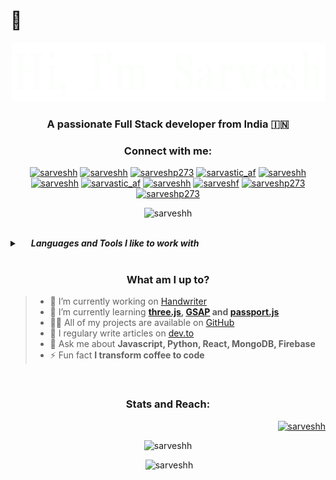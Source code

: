 #  👋
<p align="center"> 
<img src="https://raw.githubusercontent.com/sarveshh/sarveshh/main/8.gif" alt="Hero image"/>
<p/>

<h3 align="center">A passionate Full Stack developer from India 🇮🇳</h3>

<h3 align="center">Connect with me:</h3>
<p align="center">
  <a href="mailto:sarveshp273@gmail.com?subject=Just%20saw%20your%20work&body=Hi%20Sarvesh%2C%20I%20just%20saw%20your%20work%20and%20I%20would%20like%20to%20work%20with%20you." target="_blank"><img  src="https://cdn.jsdelivr.net/npm/simple-icons@3.0.1/icons/gmail.svg" alt="sarveshh" height="30" width="40" /></a>
  <a href="https://wa.link/uo0ony" target="_blank"><img  src="https://cdn.jsdelivr.net/npm/simple-icons@3.0.1/icons/whatsapp.svg" alt="sarveshh" height="30" width="40" /></a>
  <a href="https://linkedin.com/in/sarveshp273" target="_blank"><img  src="https://cdn.jsdelivr.net/npm/simple-icons@3.0.1/icons/linkedin.svg" alt="sarveshp273" height="30" width="40" /></a>
  <a href="https://instagram.com/sarvastic_af" target="_blank"><img  src="https://cdn.jsdelivr.net/npm/simple-icons@3.0.1/icons/instagram.svg" alt="sarvastic_af" height="30" width="40" /></a>
<a href="https://codepen.io/sarveshh" target="_blank"><img  src="https://cdn.jsdelivr.net/npm/simple-icons@3.0.1/icons/codepen.svg" alt="sarveshh" height="30" width="40" /></a>
<a href="https://dev.to/sarveshh" target="_blank"><img  src="https://cdn.jsdelivr.net/npm/simple-icons@3.0.1/icons/dev-dot-to.svg" alt="sarveshh" height="30" width="40" /></a>
<a href="https://twitter.com/sarvastic_af" target="_blank"><img  src="https://cdn.jsdelivr.net/npm/simple-icons@3.0.1/icons/twitter.svg" alt="sarvastic_af" height="30" width="40" /></a>
<a href="https://stackoverflow.com/users/sarveshh" target="_blank"><img  src="https://cdn.jsdelivr.net/npm/simple-icons@3.0.1/icons/stackoverflow.svg" alt="sarveshh" height="30" width="40" /></a>
<a href="https://codesandbox.com/sarveshf" target="_blank"><img  src="https://cdn.jsdelivr.net/npm/simple-icons@3.0.1/icons/codesandbox.svg" alt="sarveshf" height="30" width="40" /></a>
<a href="https://kaggle.com/sarveshp273" target="_blank"><img  src="https://cdn.jsdelivr.net/npm/simple-icons@3.0.1/icons/kaggle.svg" alt="sarveshp273" height="30" width="40" /></a>
<a href="https://dribbble.com/sarveshp273" target="_blank"><img  src="https://cdn.jsdelivr.net/npm/simple-icons@3.0.1/icons/dribbble.svg" alt="sarveshp273" height="30" width="40" /></a>
</p>



<p align="center"> <img src="https://komarev.com/ghpvc/?username=sarveshh&label=Profile%20views&color=0277c0&style=flat-square" alt="sarveshh" width="130"/> </p>


<br/>
<details>
  <summary>&emsp;&nbsp;<strong><em>Languages and Tools I like to work with</em></strong></summary>
<p align="center"><strong>Programming Languages:-</strong><br/>
    <a href="https://developer.mozilla.org/en-US/docs/Web/JavaScript" target="_blank"> <img src="https://devicons.github.io/devicon/devicon.git/icons/javascript/javascript-original.svg" alt="javascript" width="40" height="40"/> </a> 
    <a href="https://www.python.org" target="_blank"> <img src="https://devicons.github.io/devicon/devicon.git/icons/python/python-original.svg" alt="python" width="40" height="40"/> </a> 
</p>
<p align="center"><strong>FrontEnd Development</strong><br/>
    <a href="https://reactjs.org/" target="_blank"> <img src="https://devicons.github.io/devicon/devicon.git/icons/react/react-original-wordmark.svg" alt="react" width="40" height="40"/> </a> 
    <a href="https://redux.js.org" target="_blank"> <img src="https://devicons.github.io/devicon/devicon.git/icons/redux/redux-original.svg" alt="redux" width="40" height="40"/> </a>
    <a href="https://sass-lang.com" target="_blank"> <img src="https://devicons.github.io/devicon/devicon.git/icons/sass/sass-original.svg" alt="sass" width="40" height="40"/> </a>
    <a href="https://www.w3.org/html/" target="_blank"> <img src="https://devicons.github.io/devicon/devicon.git/icons/html5/html5-original-wordmark.svg" alt="html5" width="40" height="40"/> </a> 
    <a href="https://www.w3schools.com/css/" target="_blank"> <img src="https://devicons.github.io/devicon/devicon.git/icons/css3/css3-original-wordmark.svg" alt="css3" width="40" height="40"/> </a> 
</p>
<p align="center"><strong>Backend Development</strong><br/>
    <a href="https://expressjs.com" target="_blank"> <img src="https://devicons.github.io/devicon/devicon.git/icons/express/express-original-wordmark.svg" alt="express" width="40" height="40"/> </a>
    <a href="https://nodejs.org" target="_blank"> <img src="https://devicons.github.io/devicon/devicon.git/icons/nodejs/nodejs-original-wordmark.svg" alt="nodejs" width="40" height="40"/> </a>
</p>
<p align="center"><strong>Mobile App Development</strong><br/>
  <a href="https://flutter.dev" target="_blank"> <img src="https://www.vectorlogo.zone/logos/flutterio/flutterio-icon.svg" alt="flutter" width="40" height="40"/> </a> 
  <a href="https://reactnative.dev/" target="_blank"> <img src="https://reactnative.dev/img/header_logo.svg" alt="reactnative" width="40" height="40"/> </a> 
</p>
<p align="center"><strong>Database</strong><br/>
    <a href="https://www.mongodb.com/" target="_blank"> <img src="https://devicons.github.io/devicon/devicon.git/icons/mongodb/mongodb-original-wordmark.svg" alt="mongodb" width="40" height="40"/> </a> 
    <a href="" target="_blank"> <img src="https://raw.githubusercontent.com/bestofjs/bestofjs-webui/8665e8c267a0215f3159df28b33c365198101df5/public/logos/realm.svg" alt="realm" width="40" height="40"/> </a> 
</p>
<p align="center"><strong>Data Visualisation</strong><br/>
      <a href="https://d3js.org/" target="_blank"> <img src="https://devicons.github.io/devicon/devicon.git/icons/d3js/d3js-original.svg" alt="d3js" width="40" height="40"/> </a> 
</p>
<p align="center"><strong>Backend as a Servide (BaaS)</strong><br/>
    <a href="https://firebase.google.com/" target="_blank"> <img src="https://www.vectorlogo.zone/logos/firebase/firebase-icon.svg" alt="firebase" width="40" height="40"/> </a>
</p>
<p align="center"><strong>Framework</strong><br/>
    <a href="https://www.djangoproject.com/" target="_blank"> <img src="https://devicons.github.io/devicon/devicon.git/icons/django/django-original.svg" alt="django" width="40" height="40"/> </a>
  <a href="" target="_blank"> <img src="https://www.vectorlogo.zone/logos/pocoo_flask/pocoo_flask-icon.svg" alt="flask" width="40" height="40"/> </a> 
</p>
<p align="center"><strong>Testing</strong><br/>
      <a href="https://www.cypress.io" target="_blank"> <img src="https://raw.githubusercontent.com/simple-icons/simple-icons/6e46ec1fc23b60c8fd0d2f2ff46db82e16dbd75f/icons/cypress.svg" alt="cypress" width="40" height="40"/> </a> 
    <a href="https://www.selenium.dev" target="_blank"> <img src="https://raw.githubusercontent.com/detain/svg-logos/780f25886640cef088af994181646db2f6b1a3f8/svg/selenium-logo.svg" alt="selenium" width="40" height="40"/> </a> 
</p>
<p align="center"><strong>Softwares</strong><br/>
     <a href="" target="_blank"> <img src="https://download.blender.org/branding/community/blender_community_badge_white.svg" alt="blender" width="40" height="40"/> </a>
  <a href="https://www.adobe.com/in/products/illustrator.html" target="_blank"> <img src="https://www.vectorlogo.zone/logos/adobe_illustrator/adobe_illustrator-icon.svg" alt="illustrator" width="40" height="40"/> </a> 
  <a href="https://www.photoshop.com/en" target="_blank"> <img src="https://devicons.github.io/devicon/devicon.git/icons/photoshop/photoshop-plain.svg" alt="photoshop" width="40" height="40"/> </a> 
    <a href="https://www.adobe.com/products/xd.html" target="_blank"> <img src="https://cdn.worldvectorlogo.com/logos/adobe-xd.svg" alt="xd" width="40" height="40"/> </a>  
</p>
<p align="center"><strong>AI/ML</strong><br/>
       <a href="" target="_blank"> <img src="https://upload.wikimedia.org/wikipedia/commons/0/05/Scikit_learn_logo_small.svg" alt="scikit_learn" width="40" height="40"/> </a>
</p>
<p align="center"><strong>Others</strong><br/>
    <a href="https://git-scm.com/" target="_blank"> <img src="https://www.vectorlogo.zone/logos/git-scm/git-scm-icon.svg" alt="git" width="40" height="40"/> </a> 
</p>
</details>
<br/>

<h3 align="center">What am I up to?</h3>

> - 🔭 I’m currently working on [Handwriter](http://handwriterr.herokuapp.com/)
> - 🌱 I’m currently learning **[three.js](https://threejs.org/), [GSAP](https://greensock.com/gsap/) and [passport.js](http://www.passportjs.org/)**
> - 👨‍💻 All of my projects are available on [GitHub](https://github.com/sarveshh?tab=repositories)
> - 📝 I regulary write articles on [dev.to](dev.to/sarveshh)
> - 💬 Ask me about **Javascript, Python, React, MongoDB, Firebase**
> - ⚡ Fun fact **I transform coffee to code**

<br/>



<h3 align="center">Stats and Reach:</h3>
<p align="right">&nbsp;&nbsp;&nbsp;&nbsp;&nbsp; <a href="https://github.com/ryo-ma/github-profile-trophy"><img src="https://github-profile-trophy.vercel.app/?username=sarveshh&title=Joined2020,Commit,Repositories,PullRequest" alt="sarveshh" /></a> </p>

<p align="center"><img src="https://github-readme-stats.vercel.app/api/top-langs/?username=sarveshh&layout=compact" alt="sarveshh" /></p>

<p align="center">&nbsp;<img src="https://github-readme-stats.vercel.app/api?username=sarveshh&show_icons=true" alt="sarveshh" /></p>
